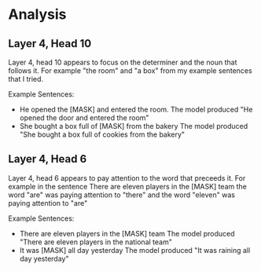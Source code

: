 # Analysis

## Layer 4, Head 10

Layer 4, head 10 appears to focus on the determiner and the noun that follows it. 
For example "the room" and "a box" from my example sentences that I tried.

Example Sentences:
- He opened the [MASK] and entered the room. 
    The model produced "He opened the door and entered the room"
- She bought a box full of [MASK] from the bakery
    The model produced "She bought a box full of cookies from the bakery"

## Layer 4, Head 6

Layer 4, head 6 appears to pay attention to the word that preceeds it. For example in the sentence There are eleven players in the [MASK] team
the word "are" was paying attention to "there" and the word "eleven" was paying attention to "are"

Example Sentences:
- There are eleven players in the [MASK] team
    The model produced "There are eleven players in the national team"
- It was [MASK] all day yesterday
    The model produced "It was raining all day yesterday"

